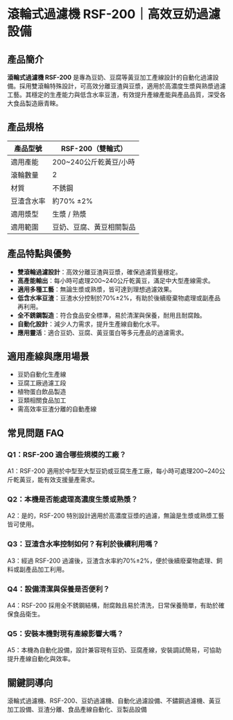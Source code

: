 # 滾輪式過濾機 RSF-200｜高效豆奶過濾設備

## 產品簡介

**滾輪式過濾機 RSF-200** 是專為豆奶、豆腐等黃豆加工產線設計的自動化過濾設備。採用雙滾輪特殊設計，可高效分離豆渣與豆漿，適用於高濃度生漿與熟漿過濾工藝。其穩定的生產能力與低含水率豆渣，有效提升產線產能與產品品質，深受各大食品製造廠青睞。

## 產品規格

| 產品型號      | RSF-200（雙輪式）      |
|---------------|-----------------------|
| 適用產能      | 200~240公斤乾黃豆/小時 |
| 滾輪數量      | 2                     |
| 材質          | 不銹鋼                |
| 豆渣含水率    | 約70% ±2%             |
| 適用漿型      | 生漿 / 熟漿            |
| 適用範圍      | 豆奶、豆腐、黃豆相關製品 |

## 產品特點與優勢

- **雙滾輪過濾設計**：高效分離豆渣與豆漿，確保過濾質量穩定。
- **高產能輸出**：每小時可處理200~240公斤乾黃豆，滿足中大型產線需求。
- **適用多種工藝**：無論生漿或熟漿，皆可達到理想過濾效果。
- **低含水率豆渣**：豆渣水分控制於70%±2%，有助於後續廢棄物處理或副產品再利用。
- **全不銹鋼製造**：符合食品安全標準，易於清潔與保養，耐用且耐腐蝕。
- **自動化設計**：減少人力需求，提升生產線自動化水平。
- **應用靈活**：適合豆奶、豆腐、黃豆蛋白等多元產品的過濾需求。

## 適用產線與應用場景

- 豆奶自動化生產線
- 豆腐工廠過濾工段
- 植物蛋白飲品製造
- 豆類相關食品加工
- 需高效率豆渣分離的自動產線

## 常見問題 FAQ

### Q1：RSF-200 適合哪些規模的工廠？
A1：RSF-200 適用於中型至大型豆奶或豆腐生產工廠，每小時可處理200~240公斤乾黃豆，能有效支援量產需求。

### Q2：本機是否能處理高濃度生漿或熟漿？
A2：是的，RSF-200 特別設計適用於高濃度豆漿的過濾，無論是生漿或熟漿工藝皆可使用。

### Q3：豆渣含水率控制如何？有利於後續利用嗎？
A3：經過 RSF-200 過濾後，豆渣含水率約70%±2%，便於後續廢棄物處理、飼料或副產品加工利用。

### Q4：設備清潔與保養是否便利？
A4：RSF-200 採用全不銹鋼結構，耐腐蝕且易於清洗，日常保養簡單，有助於確保食品衛生。

### Q5：安裝本機對現有產線影響大嗎？
A5：本機為自動化設備，設計兼容現有豆奶、豆腐產線，安裝調試簡易，可協助提升產線自動化與效率。

## 關鍵詞導向

滾輪式過濾機、RSF-200、豆奶過濾機、自動化過濾設備、不鏽鋼過濾機、黃豆加工設備、豆渣分離、食品產線自動化、豆製品設備
